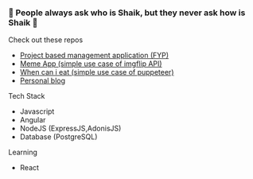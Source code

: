 ### 🤡 People always ask who is Shaik, but they never ask how is Shaik 🤡

Check out these repos 
- [Project based management application (FYP)](https://github.com/shaikzhafir/fyp-test)
- [Meme App (simple use case of imgflip API)](https://github.com/shaikzhafir/meme-app)
- [When can i eat (simple use case of puppeteer)](https://github.com/shaikzhafir/when-eat)
- [Personal blog](https://shaikzhafir-blog.vercel.app/)

Tech Stack
- Javascript
- Angular
- NodeJS (ExpressJS,AdonisJS)
- Database (PostgreSQL)

Learning
- React 

<!--
**shaikzhafir/shaikzhafir** is a ✨ _special_ ✨ repository because its `README.md` (this file) appears on your GitHub profile.

Here are some ideas to get you started:

- 🔭 I’m currently working on ...
- 🌱 I’m currently learning ...
- 👯 I’m looking to collaborate on ...
- 🤔 I’m looking for help with ...
- 💬 Ask me about ...
- 📫 How to reach me: ...
- 😄 Pronouns: ...
- ⚡ Fun fact: ...
-->
